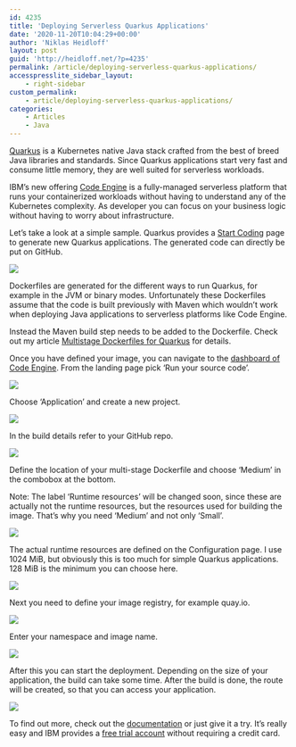 ```yaml
---
id: 4235
title: 'Deploying Serverless Quarkus Applications'
date: '2020-11-20T10:04:29+00:00'
author: 'Niklas Heidloff'
layout: post
guid: 'http://heidloff.net/?p=4235'
permalink: /article/deploying-serverless-quarkus-applications/
accesspresslite_sidebar_layout:
    - right-sidebar
custom_permalink:
    - article/deploying-serverless-quarkus-applications/
categories:
    - Articles
    - Java
---
```


[Quarkus](https://quarkus.io/) is a Kubernetes native Java stack crafted from the best of breed Java libraries and standards. Since Quarkus applications start very fast and consume little memory, they are well suited for serverless workloads.

IBM’s new offering [Code Engine](https://www.ibm.com/cloud/blog/announcements/ibm-cloud-code-engine) is a fully-managed serverless platform that runs your containerized workloads without having to understand any of the Kubernetes complexity. As developer you can focus on your business logic without having to worry about infrastructure.

Let’s take a look at a simple sample. Quarkus provides a [Start Coding](https://code.quarkus.io/) page to generate new Quarkus applications. The generated code can directly be put on GitHub.

![](../../wp-content/uploads/2020/11/code-engine-quarkus-1.png)

Dockerfiles are generated for the different ways to run Quarkus, for example in the JVM or binary modes. Unfortunately these Dockerfiles assume that the code is built previously with Maven which wouldn’t work when deploying Java applications to serverless platforms like Code Engine.

Instead the Maven build step needs to be added to the Dockerfile. Check out my article [Multistage Dockerfiles for Quarkus](http://heidloff.net/article/multistage-dockerfiles-for-quarkus/) for details.

Once you have defined your image, you can navigate to the [dashboard of Code Engine](https://cloud.ibm.com/codeengine/overview). From the landing page pick ‘Run your source code’.

![](../../wp-content/uploads/2020/11/code-engine-quarkus-2.png)

Choose ‘Application’ and create a new project.

![](../../wp-content/uploads/2020/11/code-engine-quarkus-3.png)

In the build details refer to your GitHub repo.

![](../../wp-content/uploads/2020/11/code-engine-quarkus-4.png)

Define the location of your multi-stage Dockerfile and choose ‘Medium’ in the combobox at the bottom.

Note: The label ‘Runtime resources’ will be changed soon, since these are actually not the runtime resources, but the resources used for building the image. That’s why you need ‘Medium’ and not only ‘Small’.

![](../../wp-content/uploads/2020/11/code-engine-quarkus-5.png)

The actual runtime resources are defined on the Configuration page. I use 1024 MiB, but obviously this is too much for simple Quarkus applications. 128 MiB is the minimum you can choose here.

![](../../wp-content/uploads/2020/11/code-engine-quarkus-6.png)

Next you need to define your image registry, for example quay.io.

![](../../wp-content/uploads/2020/11/code-engine-quarkus-7.png)

Enter your namespace and image name.

![](../../wp-content/uploads/2020/11/code-engine-quarkus-8.png)

After this you can start the deployment. Depending on the size of your application, the build can take some time. After the build is done, the route will be created, so that you can access your application.

![](../../wp-content/uploads/2020/11/code-engine-quarkus-9.png)

To find out more, check out the [documentation](https://cloud.ibm.com/docs/codeengine?topic=codeengine-getting-started) or just give it a try. It’s really easy and IBM provides a [free trial account](https://cloud.ibm.com/registration) without requiring a credit card.